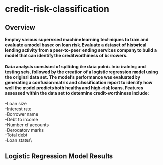 # credit-risk-classification

## Overview
#### Employ various supervised machine learning techniques to train and evaluate a model based on loan risk. Evaluate a dataset of historical lending activity from a peer-to-peer lending services company to build a model that can identify the creditworthiness of borrowers.

#### Data analysis consisted of splitting the data points into training and testing sets, followed by the creation of a logistic regression model using the original data set. The model’s performance was evaluated by generating a confusion matrix and classification report to identify how well the model predicts both healthy and high-risk loans. Features assessed within the data set to determine credit-worthiness include:

-Loan size\
-Interest rate\
-Borrower name\
-Debt to income\
-Number of accounts\
-Derogatory marks\
-Total debt\
-Loan status\

## Logistic Regression Model Results
